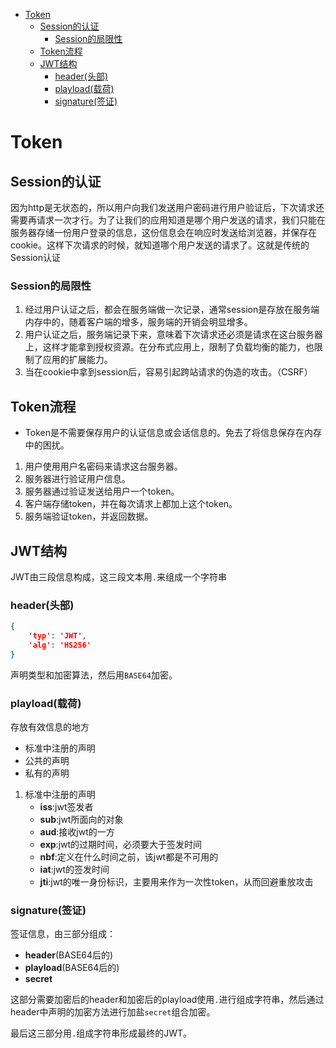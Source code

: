 <!-- GFM-TOC -->
- [Token](#token)
  - [Session的认证](#session的认证)
    - [Session的局限性](#session的局限性)
  - [Token流程](#token流程)
  - [JWT结构](#jwt结构)
    - [header(头部)](#header头部)
    - [playload(载荷)](#playload载荷)
    - [signature(签证)](#signature签证)
<!-- GFM-TOC -->
# Token
## Session的认证
因为http是无状态的，所以用户向我们发送用户密码进行用户验证后，下次请求还需要再请求一次才行。为了让我们的应用知道是哪个用户发送的请求，我们只能在服务器存储一份用户登录的信息，这份信息会在响应时发送给浏览器，并保存在cookie。这样下次请求的时候，就知道哪个用户发送的请求了。这就是传统的Session认证
### Session的局限性
1. 经过用户认证之后，都会在服务端做一次记录，通常session是存放在服务端内存中的，随着客户端的增多，服务端的开销会明显增多。
2. 用户认证之后，服务端记录下来，意味着下次请求还必须是请求在这台服务器上，这样才能拿到授权资源。在分布式应用上，限制了负载均衡的能力，也限制了应用的扩展能力。
3. 当在cookie中拿到session后，容易引起跨站请求的伪造的攻击。（CSRF）
## Token流程
* Token是不需要保存用户的认证信息或会话信息的。免去了将信息保存在内存中的困扰。
1. 用户使用用户名密码来请求这台服务器。
2. 服务器进行验证用户信息。
3. 服务器通过验证发送给用户一个token。
4. 客户端存储token，并在每次请求上都加上这个token。
5. 服务端验证token，并返回数据。
## JWT结构
JWT由三段信息构成，这三段文本用`.`来组成一个字符串
### header(头部)
```json
{
    'typ': 'JWT',
    'alg': 'HS256'
}
```
声明类型和加密算法，然后用`BASE64`加密。
### playload(载荷)
存放有效信息的地方
* 标准中注册的声明
* 公共的声明
* 私有的声明
1. 标准中注册的声明
   - **iss**:jwt签发者
   - **sub**:jwt所面向的对象
   - **aud**:接收jwt的一方
   - **exp**:jwt的过期时间，必须要大于签发时间
   - **nbf**:定义在什么时间之前，该jwt都是不可用的
   - **iat**:jwt的签发时间
   - **jti**:jwt的唯一身份标识，主要用来作为一次性token，从而回避重放攻击
### signature(签证)
签证信息，由三部分组成：
- **header**(BASE64后的)
- **playload**(BASE64后的)
- **secret**

这部分需要加密后的header和加密后的playload使用`.`进行组成字符串，然后通过header中声明的加密方法进行加盐`secret`组合加密。

最后这三部分用`.`组成字符串形成最终的JWT。